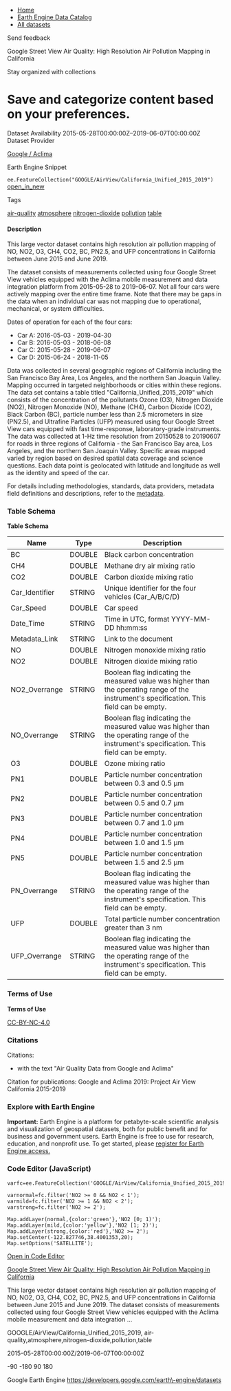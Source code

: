 



* [Home](https://developers.google.com/)
* [Earth Engine Data Catalog](https://developers.google.com/earth-engine/datasets)
* [All datasets](https://developers.google.com/earth-engine/datasets/catalog)





 
 
 Send feedback
 
 

Google Street View Air Quality: High Resolution Air Pollution Mapping in California


 
 Stay organized with collections
 

 
 Save and categorize content based on your preferences.
=====================================================================================================================================================================================








Dataset Availability
2015\-05\-28T00:00:00Z–2019\-06\-07T00:00:00Z
Dataset Provider


[Google / Aclima](https://medium.com/google-earth/powering-new-research-with-hyperlocal-air-pollution-data-c9947359e87e)



Earth Engine Snippet


`ee.FeatureCollection("GOOGLE/AirView/California_Unified_2015_2019")` 
[open\_in\_new](https://code.earthengine.google.com/?scriptPath=Examples:Datasets/GOOGLE/GOOGLE_AirView_California_Unified_2015_2019)





Tags


[air\-quality](/earth-engine/datasets/tags/air-quality)
[atmosphere](/earth-engine/datasets/tags/atmosphere)
[nitrogen\-dioxide](/earth-engine/datasets/tags/nitrogen-dioxide)
[pollution](/earth-engine/datasets/tags/pollution)
[table](/earth-engine/datasets/tags/table)








#### Description



This large vector dataset contains high resolution air pollution mapping of
NO, NO2, O3, CH4, CO2, BC, PN2\.5, and UFP concentrations in California
between June 2015 and June 2019\.


The dataset consists of measurements collected using four Google Street View
vehicles equipped with the Aclima mobile measurement and data integration
platform from 2015\-05\-28 to 2019\-06\-07\. Not all four cars were actively
mapping over the entire time frame. Note that there may be gaps in the data
when an individual car was not mapping due to operational, mechanical, or
system difficulties.


Dates of operation for each of the four cars:


* Car A: 2016\-05\-03 \- 2019\-04\-30
* Car B: 2016\-05\-03 \- 2018\-06\-08
* Car C: 2015\-05\-28 \- 2019\-06\-07
* Car D: 2015\-06\-24 \- 2018\-11\-05


Data was collected in several geographic regions of California including the
San Francisco Bay Area, Los Angeles, and the northern San Joaquin Valley.
Mapping occurred in targeted neighborhoods or cities within these regions. 
The data set contains a table titled "California\_Unified\_2015\_2019" which
consists of the concentration of the pollutants Ozone (O3\), Nitrogen Dioxide
(NO2\), Nitrogen Monoxide (NO), Methane (CH4\), Carbon Dioxide (CO2\),
Black Carbon (BC), particle number less than 2\.5 micrometers in size
(PN2\.5\), and Ultrafine Particles (UFP) measured using four Google Street
View cars equipped with fast time\-response, laboratory\-grade instruments.
The data was collected at 1\-Hz time resolution from 20150528 to 20190607 for
roads in three regions of California \- the San Francisco Bay area,
Los Angeles, and the northern San Joaquin Valley. Specific areas mapped
varied by region based on desired spatial data coverage and science
questions. Each data point is geolocated with latitude and longitude as
well as the identity and speed of the car.


For details including methodologies, standards, data providers,
metadata field definitions and descriptions, refer to the
[metadata](https://docs.google.com/document/d/1If15JccoJcN01Jg3ljN3V-qUFS0HywKAd4OsQ-_JXJo/view).





### Table Schema


**Table Schema**




| Name | Type | Description |
| --- | --- | --- |
| BC | DOUBLE | Black carbon concentration |
| CH4 | DOUBLE | Methane dry air mixing ratio |
| CO2 | DOUBLE | Carbon dioxide mixing ratio |
| Car\_Identifier | STRING | Unique identifier for the four vehicles (Car\_A/B/C/D) |
| Car\_Speed | DOUBLE | Car speed |
| Date\_Time | STRING | Time in UTC, format YYYY\-MM\-DD hh:mm:ss |
| Metadata\_Link | STRING | Link to the document |
| NO | DOUBLE | Nitrogen monoxide mixing ratio |
| NO2 | DOUBLE | Nitrogen dioxide mixing ratio |
| NO2\_Overrange | STRING | Boolean flag indicating the measured value was higher than the operating range of the instrument's specification. This field can be empty. |
| NO\_Overrange | STRING | Boolean flag indicating the measured value was higher than the operating range of the instrument's specification. This field can be empty. |
| O3 | DOUBLE | Ozone mixing ratio |
| PN1 | DOUBLE | Particle number concentration between 0\.3 and 0\.5 μm |
| PN2 | DOUBLE | Particle number concentration between 0\.5 and 0\.7 μm |
| PN3 | DOUBLE | Particle number concentration between 0\.7 and 1\.0 μm |
| PN4 | DOUBLE | Particle number concentration between 1\.0 and 1\.5 μm |
| PN5 | DOUBLE | Particle number concentration between 1\.5 and 2\.5 μm |
| PN\_Overrange | STRING | Boolean flag indicating the measured value was higher than the operating range of the instrument's specification. This field can be empty. |
| UFP | DOUBLE | Total particle number concentration greater than 3 nm |
| UFP\_Overrange | STRING | Boolean flag indicating the measured value was higher than the operating range of the instrument's specification. This field can be empty. |




### Terms of Use


**Terms of Use**


[CC\-BY\-NC\-4\.0](https://spdx.org/licenses/CC-BY-NC-4.0.html)




### Citations



Citations:
* with the text "Air Quality Data from Google and Aclima"


Citation for publications: Google and Aclima 2019: Project Air View California 2015\-2019





### Explore with Earth Engine


**Important:** 
 Earth Engine is a platform for petabyte\-scale scientific analysis and visualization of
 geospatial datasets, both for public benefit and for business and government users.
 Earth Engine is free to use for research, education, and nonprofit use. To get started, please
 [register for Earth Engine access.](https://console.cloud.google.com/earth-engine)



### Code Editor (JavaScript)



```
varfc=ee.FeatureCollection('GOOGLE/AirView/California_Unified_2015_2019');

varnormal=fc.filter('NO2 >= 0 && NO2 < 1');
varmild=fc.filter('NO2 >= 1 && NO2 < 2');
varstrong=fc.filter('NO2 >= 2');

Map.addLayer(normal,{color:'green'},'NO2 [0; 1)');
Map.addLayer(mild,{color:'yellow'},'NO2 [1; 2)');
Map.addLayer(strong,{color:'red'},'NO2 >= 2');
Map.setCenter(-122.827746,38.4001353,20);
Map.setOptions('SATELLITE');
```



[Open in Code Editor](https://code.earthengine.google.com/?scriptPath=Examples:Datasets/GOOGLE/GOOGLE_AirView_California_Unified_2015_2019)


[Google Street View Air Quality: High Resolution Air Pollution Mapping in California](/earth-engine/datasets/catalog/GOOGLE_AirView_California_Unified_2015_2019)

This large vector dataset contains high resolution air pollution mapping of NO, NO2, O3, CH4, CO2, BC, PN2\.5, and UFP concentrations in California between June 2015 and June 2019\. The dataset consists of measurements collected using four Google Street View vehicles equipped with the Aclima mobile measurement and data integration …

 GOOGLE/AirView/California\_Unified\_2015\_2019,
 air\-quality,atmosphere,nitrogen\-dioxide,pollution,table

2015\-05\-28T00:00:00Z/2019\-06\-07T00:00:00Z



 \-90 \-180 90 180
 



Google Earth Engine
https://developers.google.com/earth\-engine/datasets








